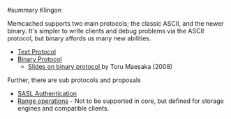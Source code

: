 ﻿#summary Klingon

Memcached supports two main protocols; the classic ASCII, and the newer binary. It's simpler to write clients and debug problems via the ASCII protocol, but binary affords us many new abilities.

  * [Text Protocol](http://github.com/memcached/memcached/blob/master/doc/protocol.txt)
  * [Binary Protocol](BinaryProtocolRevamped.md)
    * [Slides on binary protocol ](http://www.slideshare.net/tmaesaka/memcached-binary-protocol-in-a-nutshell-presentation/) by Toru Maesaka (2008)

Further, there are sub protocols and proposals

  * [SASL Authentication](SASLAuthProtocol.md)
  * [Range operations](RangeOps.md) - Not to be supported in core, but defined for storage engines and compatible clients.